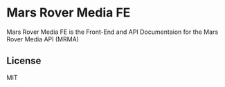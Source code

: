 Mars Rover Media FE
===================

Mars Rover Media FE is the Front-End and API Documentaion for the Mars Rover Media API (MRMA)

## License

MIT